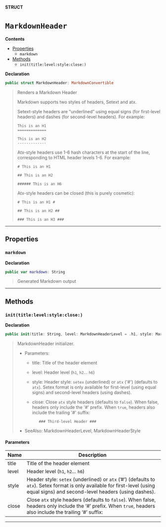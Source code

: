 **STRUCT**
# `MarkdownHeader`

**Contents**
- [Properties](#properties)
  - `markdown`
- [Methods](#methods)
  - `init(title:level:style:close:)`

**Declaration**
```swift
public struct MarkdownHeader: MarkdownConvertible
```



> Renders a Markdown Header
>
> Markdown supports two styles of headers, Setext and atx.
>
> Setext-style headers are “underlined” using equal signs (for first-level headers)
> and dashes (for second-level headers). For example:
>
>     This is an H1
>     =============
>
>     This is an H2
>     -------------
>
> Atx-style headers use 1-6 hash characters at the start of the line, corresponding
> to HTML header levels 1-6. For example:
>
>     # This is an H1
>
>     ## This is an H2
>
>     ###### This is an H6
>
> Atx-style headers can be closed (this is purely cosmetic):
>
>     # This is an H1 #
>
>     ## This is an H2 ##
>
>     ### This is an H3 ###

--------------------

## Properties
### `markdown`

**Declaration**
```swift
public var markdown: String
```



> Generated Markdown output

--------------------


## Methods
### `init(title:level:style:close:)`

**Declaration**
```swift
public init(title: String, level: MarkdownHeaderLevel = .h1, style: MarkdownHeaderStyle = .atx, close: Bool = false)
```



> MarkdownHeader initializer.
>
> - Parameters:
>   - title: Title of the header element
>   - level: Header level (`h1`, `h2`... `h6`)
>   - style: Header style: `setex` (underlined) or `atx` ('#') (defaults to `atx`). Setex format is only available
>            for first-level (using equal signs) and second-level headers (using dashes).
>   - close: Close `atx` style headers (defaults to `false`). When false, headers only include the '#' prefix.
>            When `true`, headers also include the trailing '#' suffix:
>
>            ### Third-level Header ###
>
> - SeeAlso: MarkdownHeaderLevel, MarkdownHeaderStyle

#### Parameters
| Name | Description |
| ---- | ----------- |
| title | Title of the header element |
| level | Header level (`h1`, `h2`… `h6`) |
| style | Header style: `setex` (underlined) or `atx` (’#’) (defaults to `atx`). Setex format is only available for first-level (using equal signs) and second-level headers (using dashes). |
| close | Close `atx` style headers (defaults to `false`). When false, headers only include the ‘#’ prefix. When `true`, headers also include the trailing ‘#’ suffix: |

--------------------
